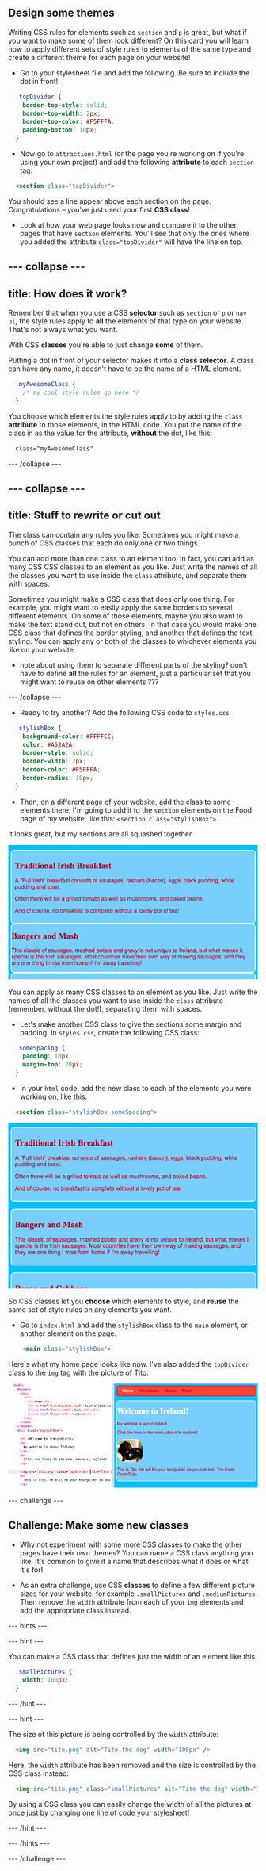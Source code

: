 ## Design some themes

Writing CSS rules for elements such as `section` and `p` is great, but what if you want to make some of them look different? On this card you will learn how to apply different sets of style rules to elements of the same type and create a different theme for each page on your website!


+ Go to your stylesheet file and add the following. Be sure to include the dot in front!
  
```css
  .topDivider {
    border-top-style: solid;
    border-top-width: 2px;
    border-top-color: #F5FFFA;
    padding-bottom: 10px;
  }
```

+ Now go to `attractions.html` \(or the page you're working on if you're using your own project\) and add the following **attribute** to each `section` tag:

```html
  <section class="topDivider">
```

You should see a line appear above each section on the page. Congratulations – you've just used your first **CSS class**!

+ Look at how your web page looks now and compare it to the other pages that have `section` elements. You'll see that only the ones where you added the attribute `class="topDivider"` will have the line on top.

--- collapse ---
---
title: How does it work?
---

Remember that when you use a CSS **selector** such as `section` or `p` or `nav ul`, the style rules apply to **all** the elements of that type on your website. That's not always what you want.

With CSS **classes** you're able to just change **some** of them. 

Putting a dot in front of your selector makes it into a **class selector**. A class can have any name, it doesn't have to be the name of a HTML element.

```css
  .myAwesomeClass {
    /* my cool style rules go here */
  }
```

You choose which elements the style rules apply to by adding the `class` **attribute** to those elements, in the HTML code. You put the name of the class in as the value for the attribute, **without** the dot, like this:

```html
  class="myAwesomeClass"
```

--- /collapse ---

--- collapse ---
---
title: Stuff to rewrite or cut out
---

The class can contain any rules you like. Sometimes you might make a bunch of CSS classes that each do only one or two things.

You can add more than one class to an element too; in fact, you can add as many CSS CSS classes to an element as you like. Just write the names of all the classes you want to use inside the `class` attribute, and separate them with spaces.

Sometimes you might make a CSS class that does only one thing. For example, you might want to easily apply the same borders to several different elements. On some of those elements, maybe you also want to make the text stand out, but not on others. In that case you would make one CSS class that defines the border styling, and another that defines the text styling. You can apply any or both of the classes to whichever elements you like on your website.

- note about using them to separate different parts of the styling? don't have to define **all** the rules for an element, just a particular set that you might want to reuse on other elements ???

--- /collapse ---

 + Ready to try another? Add the following CSS code to `styles.css`

```css
  .stylishBox {
    background-color: #FFFFCC;
    color: #A52A2A;
    border-style: solid;
    border-width: 2px;
    border-color: #F5FFFA;
    border-radius: 10px;
  }
```

+ Then, on a different page of your website, add the class to some elements there. I'm going to add it to the `section` elements on the Food page of my website, like this: `<section class="stylishBox">`

It looks great, but my sections are all squashed together.

![Nice looking sections squashed together](images/squashedSections.png)

You can apply as many CSS classes to an element as you like. Just write the names of all the classes you want to use inside the `class` attribute (remember, without the dot!), separating them with spaces.

+ Let's make another CSS class to give the sections some margin and padding. In `styles.css`, create the following CSS class:

```css
  .someSpacing {
    padding: 10px;
    margin-top: 20px;
  }
```

+ In your `html` code, add the new class to each of the elements you were working on, like this:

```html
  <section class="stylishBox someSpacing">
```

![Sections with margin and padding added](images/sectionsWithSpacing.png)

So CSS classes let you **choose** which elements to style, and **reuse** the same set of style rules on any elements you want.

+ Go to `index.html` and add the `stylishBox` class to the `main` element, or another element on the page.

```html
    <main class="stylishBox">	
```

Here's what my home page looks like now. I've also added the `topDivider` class to the `img` tag with the picture of Tito.

![CSS classes being used on the home page](images/homePageWithClasses.png)

--- challenge ---

## Challenge: Make some new classes

+ Why not experiment with some more CSS classes to make the other pages have their own themes? You can name a CSS class anything you like. It's common to give it a name that describes what it does or what it's for!

+ As an extra challenge, use CSS **classes** to define a few different picture sizes for your website, for example `.smallPictures` and `.mediumPictures`. Then remove the `width` attribute from each of your `img` elements and add the appropriate class instead.

--- hints ---

--- hint ---

You can make a CSS class that defines just the width of an element like this:

```css
  .smallPictures {
    width: 100px;
  }
```

--- /hint ---

--- hint ---

The size of this picture is being controlled by the `width` attribute:

```html
  <img src="tito.png" alt="Tito the dog" width="100px" />  		
```

Here, the `width` attribute has been removed and the size is controlled by the CSS class instead:

```html
  <img src="tito.png" class="smallPictures" alt="Tito the dog" width="100px" />  		
```

By using a CSS class you can easily change the width of all the pictures at once just by changing one line of code your stylesheet!

--- /hint ---

--- /hints ---


--- /challenge ---
